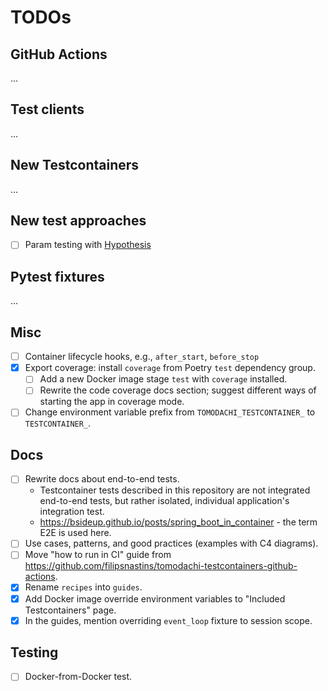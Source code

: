 # TODOs

## GitHub Actions

...

## Test clients

...

## New Testcontainers

...

## New test approaches

- [ ] Param testing with [Hypothesis](https://hypothesis.readthedocs.io/en/latest/)

## Pytest fixtures

...

## Misc

- [ ] Container lifecycle hooks, e.g., `after_start`, `before_stop`
- [x] Export coverage: install `coverage` from Poetry `test` dependency group.
  - [ ] Add a new Docker image stage `test` with `coverage` installed.
  - [ ] Rewrite the code coverage docs section; suggest different ways of starting the app in coverage mode.
- [ ] Change environment variable prefix from `TOMODACHI_TESTCONTAINER_` to `TESTCONTAINER_`.

## Docs

- [ ] Rewrite docs about end-to-end tests.
  - Testcontainer tests described in this repository are not integrated end-to-end tests,
    but rather isolated, individual application's integration test.
  - <https://bsideup.github.io/posts/spring_boot_in_container> - the term E2E is used here.
- [ ] Use cases, patterns, and good practices (examples with C4 diagrams).
- [ ] Move "how to run in CI" guide from <https://github.com/filipsnastins/tomodachi-testcontainers-github-actions>.
- [x] Rename `recipes` into `guides`.
- [x] Add Docker image override environment variables to "Included Testcontainers" page.
- [x] In the guides, mention overriding `event_loop` fixture to session scope.

## Testing

- [ ] Docker-from-Docker test.
